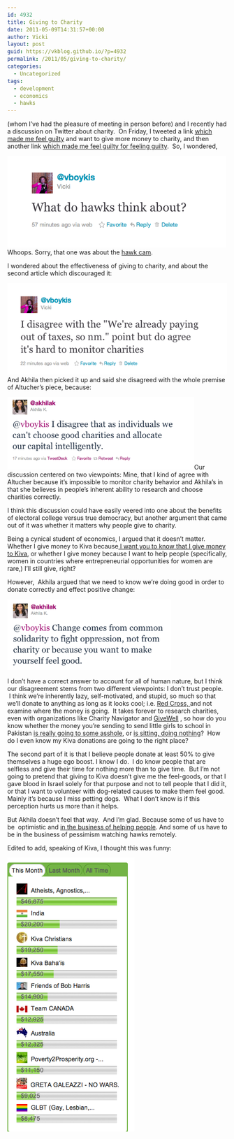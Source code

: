 ```yaml
---
id: 4932
title: Giving to Charity
date: 2011-05-09T14:31:57+00:00
author: Vicki
layout: post
guid: https://vkblog.github.io/?p=4932
permalink: /2011/05/giving-to-charity/
categories:
  - Uncategorized
tags:
  - development
  - economics
  - hawks
---
```

[](http://akhilak.com/blog/) (whom I&#8217;ve had the pleasure of meeting in person before) and I recently had a discussion on Twitter about charity.  On Friday, I tweeted a link [which made me feel guilty](http://www.getrichslowly.org/blog/2011/05/06/ask-the-readers-what-are-the-moral-implications-of-spending/) and want to give more money to charity, and then another link [which made me feel guilty for feeling guilty](http://www.freakonomics.com/2011/05/03/ten-reasons-why-i-would-never-donate-to-a-major-charity-how-to-be-a-superhero-part-2/).  So, I wondered,

[<img class="aligncenter size-full wp-image-4933" title="Screen shot 2011-05-06 at 11.23.42 AM" src="https://raw.githubusercontent.com/vkblog/vkblog.github.io/master/public/img/2011/05/Screen-shot-2011-05-06-at-11.23.42-AM.png" alt="" width="501" height="209" />](https://raw.githubusercontent.com/vkblog/vkblog.github.io/master/public/img/2011/05/Screen-shot-2011-05-06-at-11.23.42-AM.png)Whoops. Sorry, that one was about the [hawk cam](http://cityroom.blogs.nytimes.com/2011/04/29/hawk-cam-updates-from-the-nest/).

I wondered about the effectiveness of giving to charity, and about the second article which discouraged it:

<p style="text-align: left;">
  <a href="https://raw.githubusercontent.com/vkblog/vkblog.github.io/master/public/img/2011/05/Screen-shot-2011-05-06-at-11.25.36-AM.png"><img class="aligncenter size-full wp-image-4935" title="Screen shot 2011-05-06 at 11.25.36 AM" src="https://raw.githubusercontent.com/vkblog/vkblog.github.io/master/public/img/2011/05/Screen-shot-2011-05-06-at-11.25.36-AM.png" alt="" width="503" height="210" /></a>And Akhila then picked it up and said she disagreed with the whole premise of Altucher&#8217;s piece, because:
</p>

<p style="text-align: left;">
  <a href="https://raw.githubusercontent.com/vkblog/vkblog.github.io/master/public/img/2011/05/Screen-shot-2011-05-06-at-11.26.48-AM.png"><img class="aligncenter size-full wp-image-4936" title="Screen shot 2011-05-06 at 11.26.48 AM" src="https://raw.githubusercontent.com/vkblog/vkblog.github.io/master/public/img/2011/05/Screen-shot-2011-05-06-at-11.26.48-AM.png" alt="" width="428" height="166" /></a>Our discussion centered on two viewpoints: Mine, that I kind of agree with Altucher because it&#8217;s impossible to monitor charity behavior and Akhila&#8217;s in that she believes in people&#8217;s inherent ability to research and choose charities correctly.
</p>

<p style="text-align: left;">
  I think this discussion could have easily veered into one about the benefits of electoral college versus true democracy, but another argument that came out of it was whether it matters why people give to charity.
</p>

<p style="text-align: left;">
  Being a cynical student of economics, I argued that it doesn&#8217;t matter. Whether I give money to Kiva because<a href="http://www.kiva.org/lender/boykis"> I want you to know that I give money to Kiva</a>, or whether I give money because I want to help people (specifically, women in countries where entrepreneurial opportunities for women are rare,) I&#8217;ll still give, right?
</p>

<p style="text-align: left;">
  However,  Akhila argued that we need to know we&#8217;re doing good in order to donate correctly and effect positive change:
</p>

<p style="text-align: left;">
  <a href="https://raw.githubusercontent.com/vkblog/vkblog.github.io/master/public/img/2011/05/Screen-shot-2011-05-09-at-2.03.46-PM.png"><img class="aligncenter size-full wp-image-4941" title="Screen shot 2011-05-09 at 2.03.46 PM" src="https://raw.githubusercontent.com/vkblog/vkblog.github.io/master/public/img/2011/05/Screen-shot-2011-05-09-at-2.03.46-PM.png" alt="" width="375" height="162" /></a>
</p>

<p style="text-align: left;">
  I don&#8217;t have a correct answer to account for all of human nature, but I think our disagreement stems from two different viewpoints: I don&#8217;t trust people.  I think we&#8217;re inherently lazy, self-motivated, and stupid, so much so that we&#8217;ll donate to anything as long as it looks cool; i.e. <a href="https://vkblog.github.io/2010/01/18/helping-haiti-and-msf/">Red Cross, </a>and not examine where the money is going.  It takes forever to research charities, even with organizations like Charity Navigator and <a href="http://www.givewell.org/">GiveWell</a> , so how do you know whether the money you&#8217;re sending to send little girls to school in Pakistan <a href="http://www.nytimes.com/2011/04/21/opinion/21kristof.html">is really going to some asshole</a>, or <a href="http://blogs.reuters.com/felix-salmon/2010/01/15/dont-give-money-to-haiti/">is sitting, doing nothing</a>?  How do I even know my Kiva donations are going to the right place?
</p>

<p style="text-align: left;">
  The second part of it is that I believe people donate at least 50% to give themselves a huge ego boost. I know I do.  I do know people that are selfless and give their time for nothing more than to give time.  But I&#8217;m not going to pretend that giving to Kiva doesn&#8217;t give me the feel-goods, or that I gave blood in Israel solely for that purpose and not to tell people that I did it, or that I want to volunteer with dog-related causes to make them feel good. Mainly it&#8217;s because I miss petting dogs.  What I don&#8217;t know is if this perception hurts us more than it helps.
</p>

<p style="text-align: left;">
  But Akhila doesn&#8217;t feel that way.  And I&#8217;m glad. Because some of us have to be  optimistic and <a href="http://akhilak.com/blog/2011/04/26/activism-and-alienation-the-gift-and-curse-of-empathy/">in the business of helping people</a>. And some of us have to be in the business of pessimism watching hawks remotely.
</p>

<p style="text-align: left;">
  Edited to add, speaking of Kiva, I thought this was funny:
</p>

<p style="text-align: left;">
  <a href="https://raw.githubusercontent.com/vkblog/vkblog.github.io/master/public/img/2011/05/Screen-shot-2011-05-09-at-2.41.01-PM.png"><img class="aligncenter size-full wp-image-4944" title="Screen shot 2011-05-09 at 2.41.01 PM" src="https://raw.githubusercontent.com/vkblog/vkblog.github.io/master/public/img/2011/05/Screen-shot-2011-05-09-at-2.41.01-PM.png" alt="" width="291" height="627" /></a>
</p>

<p style="text-align: left;">
  <p style="text-align: left;">